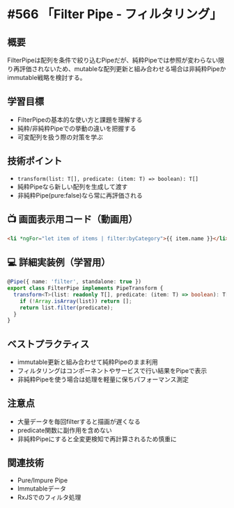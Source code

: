 # #566 「Filter Pipe - フィルタリング」

## 概要
FilterPipeは配列を条件で絞り込むPipeだが、純粋Pipeでは参照が変わらない限り再評価されないため、mutableな配列更新と組み合わせる場合は非純粋Pipeかimmutable戦略を検討する。

## 学習目標
- FilterPipeの基本的な使い方と課題を理解する
- 純粋/非純粋Pipeでの挙動の違いを把握する
- 可変配列を扱う際の対策を学ぶ

## 技術ポイント
- `transform(list: T[], predicate: (item: T) => boolean): T[]`
- 純粋Pipeなら新しい配列を生成して渡す
- 非純粋Pipe(pure:false)なら常に再評価される

## 📺 画面表示用コード（動画用）
```html
<li *ngFor="let item of items | filter:byCategory">{{ item.name }}</li>
```

## 💻 詳細実装例（学習用）
```typescript
@Pipe({ name: 'filter', standalone: true })
export class FilterPipe implements PipeTransform {
  transform<T>(list: readonly T[], predicate: (item: T) => boolean): T[] {
    if (!Array.isArray(list)) return [];
    return list.filter(predicate);
  }
}
```

## ベストプラクティス
- immutable更新と組み合わせて純粋Pipeのまま利用
- フィルタリングはコンポーネントやサービスで行い結果をPipeで表示
- 非純粋Pipeを使う場合は処理を軽量に保ちパフォーマンス測定

## 注意点
- 大量データを毎回filterすると描画が遅くなる
- predicate関数に副作用を含めない
- 非純粋Pipeにすると全変更検知で再計算されるため慎重に

## 関連技術
- Pure/Impure Pipe
- Immutableデータ
- RxJSでのフィルタ処理
